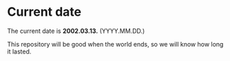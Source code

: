 # Current date

The current date is **2002.03.13.** (YYYY.MM.DD.)

This repository will be good when the world ends, so we will know how long it lasted.